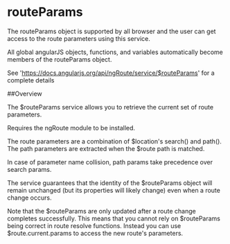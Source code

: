 # routeParams

The routeParams object is supported by all browser and the user can get access to the route parameters 
using this service.

All global angularJS objects, functions, and variables automatically become members of the routeParams object.

See 'https://docs.angularjs.org/api/ngRoute/service/$routeParams' for a complete details

##Overview

The $routeParams service allows you to retrieve the current set of route parameters.

Requires the ngRoute module to be installed.

The route parameters are a combination of $location's search() and path(). The path parameters are extracted
when the $route path is matched.

In case of parameter name collision, path params take precedence over search params.

The service guarantees that the identity of the $routeParams object will remain unchanged (but its properties
will likely change) even when a route change occurs.

Note that the $routeParams are only updated after a route change completes successfully.
This means that you cannot rely on $routeParams being correct in route resolve functions. Instead you can use $route.current.params to access the new route's parameters.